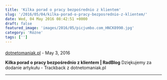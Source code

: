 ```yaml
---
title: 'Kilka porad o pracy bezpośrednio z klientem'
slug: '/2016/05/04/kilka-porad-o-pracy-bezposrednio-z-klientem/'
date: Wed, 04 May 2016 08:42:51 +0000
draft: false
featured_image: 'images/2016/05/picjumbo.com_HNCK8990.jpg'
category: 'Różne'
tags: ['']
---
```



#### 
[dotnetomaniak.pl](http://dotnetomaniak.pl/Kilka-porad-o-pracy-bezposrednio-z-klientem-RadBlog "") - <time datetime="2016-05-04 10:03:54">May 3, 2016</time>

**Kilka porad o pracy bezpośrednio z klientem | RadBlog** Dziękujemy za dodanie artykułu - Trackback z dotnetomaniak.pl
<hr />
